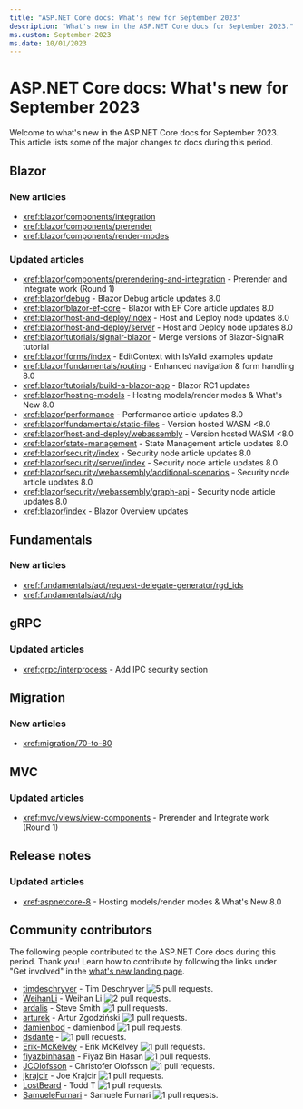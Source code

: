 ```yaml
---
title: "ASP.NET Core docs: What's new for September 2023"
description: "What's new in the ASP.NET Core docs for September 2023."
ms.custom: September-2023
ms.date: 10/01/2023
---
```


# ASP.NET Core docs: What's new for September 2023

Welcome to what's new in the ASP.NET Core docs for September 2023. This article lists some of the major changes to docs during this period.

## Blazor

### New articles

- <xref:blazor/components/integration>
- <xref:blazor/components/prerender>
- <xref:blazor/components/render-modes>

### Updated articles

- <xref:blazor/components/prerendering-and-integration> - Prerender and Integrate work (Round 1)
- <xref:blazor/debug> - Blazor Debug article updates 8.0
- <xref:blazor/blazor-ef-core> - Blazor with EF Core article updates 8.0
- <xref:blazor/host-and-deploy/index> - Host and Deploy node updates 8.0
- <xref:blazor/host-and-deploy/server> - Host and Deploy node updates 8.0
- <xref:blazor/tutorials/signalr-blazor> - Merge versions of Blazor-SignalR tutorial
- <xref:blazor/forms/index> - EditContext with IsValid examples update
- <xref:blazor/fundamentals/routing> - Enhanced navigation & form handling 8.0
- <xref:blazor/tutorials/build-a-blazor-app> - Blazor RC1 updates
- <xref:blazor/hosting-models> - Hosting models/render modes & What's New 8.0
- <xref:blazor/performance> - Performance article updates 8.0
- <xref:blazor/fundamentals/static-files> - Version hosted WASM <8.0
- <xref:blazor/host-and-deploy/webassembly> - Version hosted WASM <8.0
- <xref:blazor/state-management> - State Management article updates 8.0
- <xref:blazor/security/index> - Security node article updates 8.0
- <xref:blazor/security/server/index> - Security node article updates 8.0
- <xref:blazor/security/webassembly/additional-scenarios> - Security node article updates 8.0
- <xref:blazor/security/webassembly/graph-api> - Security node article updates 8.0
- <xref:blazor/index> - Blazor Overview updates

## Fundamentals

### New articles

- <xref:fundamentals/aot/request-delegate-generator/rgd_ids>
- <xref:fundamentals/aot/rdg>

## gRPC

### Updated articles

- <xref:grpc/interprocess> - Add IPC security section

## Migration

### New articles

- <xref:migration/70-to-80>

## MVC

### Updated articles

- <xref:mvc/views/view-components> - Prerender and Integrate work (Round 1)

## Release notes

### Updated articles

- <xref:aspnetcore-8> - Hosting models/render modes & What's New 8.0

## Community contributors

The following people contributed to the ASP.NET Core docs during this period. Thank you! Learn how to contribute by following the links under "Get involved" in the [what's new landing page](index.yml).

- [timdeschryver](https://github.com/timdeschryver) - Tim Deschryver ![5 pull requests.](https://img.shields.io/badge/Merged%20Pull%20Requests-5-green)
- [WeihanLi](https://github.com/WeihanLi) - Weihan Li ![2 pull requests.](https://img.shields.io/badge/Merged%20Pull%20Requests-2-green)
- [ardalis](https://github.com/ardalis) - Steve Smith ![1 pull requests.](https://img.shields.io/badge/Merged%20Pull%20Requests-1-green)
- [arturek](https://github.com/arturek) - Artur Zgodziński ![1 pull requests.](https://img.shields.io/badge/Merged%20Pull%20Requests-1-green)
- [damienbod](https://github.com/damienbod) - damienbod ![1 pull requests.](https://img.shields.io/badge/Merged%20Pull%20Requests-1-green)
- [dsdante](https://github.com/dsdante) -  ![1 pull requests.](https://img.shields.io/badge/Merged%20Pull%20Requests-1-green)
- [Erik-McKelvey](https://github.com/Erik-McKelvey) - Erik McKelvey ![1 pull requests.](https://img.shields.io/badge/Merged%20Pull%20Requests-1-green)
- [fiyazbinhasan](https://github.com/fiyazbinhasan) - Fiyaz Bin Hasan ![1 pull requests.](https://img.shields.io/badge/Merged%20Pull%20Requests-1-green)
- [JCOlofsson](https://github.com/JCOlofsson) - Christofer Olofsson ![1 pull requests.](https://img.shields.io/badge/Merged%20Pull%20Requests-1-green)
- [jkrajcir](https://github.com/jkrajcir) - Joe Krajcir ![1 pull requests.](https://img.shields.io/badge/Merged%20Pull%20Requests-1-green)
- [LostBeard](https://github.com/LostBeard) - Todd T ![1 pull requests.](https://img.shields.io/badge/Merged%20Pull%20Requests-1-green)
- [SamueleFurnari](https://github.com/SamueleFurnari) - Samuele Furnari ![1 pull requests.](https://img.shields.io/badge/Merged%20Pull%20Requests-1-green)
